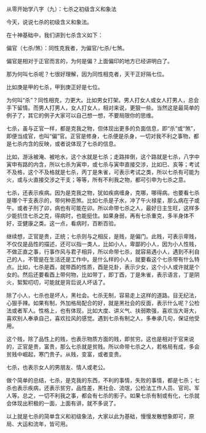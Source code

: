 从零开始学八字（九）：七杀之初级含义和象法

今天，说说七杀的初级含义和象法。

在十神基础中，我们讲到七杀含义如下：

偏官（七杀/煞）：同性克我者，为偏官/七杀/七煞。

偏官是相对于正官而言的，为何是偏？上面偏印的地方已经讲明白了。

那为何叫七杀呢？七很好理解，因为同性相克者，天干正好隔七位。

比如庚是甲的七杀，甲到庚正好是七位。

为何叫“杀”？同性相克，力更大。比如男女打架。男人打女人或女人打男人，总会手下留情。而男人打男人，女人打女人，相对来说，更狠一些。当然这是最简单的例子了，其它的例子大家可以自己想一想，不要局限你的思维。

七杀，虽与正官一样，都是克我之物，但体现出更多的负面信息，即“杀”或“煞”，即便当成官，也叫“偏”官。正官是修身，七杀便是杀身，一切对我不利之事物，都是七杀内含的反映，或者说体现了七杀的信息。

比如，游泳被淹、被呛水，这个水就是七杀；走路摔倒，这个路就是七杀，八字中寅申有路的内含，所以七杀为寅申，或七杀与寅申直接交涉，比如巳、亥等；考试不及格，这个不及格就是七杀，丙丁是朱雀，可表示考试之类，所以七杀有可能为火，或与火直接交涉之干支；等等，所有不利我之物，都可引申为七杀之意。

七杀，还表示疾病。因为是克我之物，犹如疾病缠身，克哪，哪得病。也要看七杀是哪个干支表示的，带何种恶煞。比如七杀是子水，冲了午火禄星，那么病在子或午。或者子刑了卯，病也有可能在卯。所以命带七杀之人，最好日主生旺，这样多少能抗住七杀之克，得病时，也能挺住。如果身弱，再有七杀重克，多半身体不好，亚健康之类。这一点，看病时，百断百验。

继续想，正官是贵，正统；七杀则与之相反，是贱，是偏门。此贱，可表示卑贱，不仅仅是品性的描述，还可以指一类人，比如小人，卑鄙的小人，因为小人性贱，不做正直之事，行事作风与君子相异，所以命带七杀，就容易遇小人，遇到不利自己的人，不管是在生活还是工作中。是什么样的小人，就要看这个七杀带有什么特点。比如，七杀是酉，就带酉的性质，酉是兑卦，表示少女，这个小人或许就是个女的。然后还要看酉上带何物，比如带丁，即丁酉，丁是朱雀，表示语言，丁是阴火，絮絮叨叨，可能就是背后说人坏话了。

除了小人，七杀也是坏人，黑社会。七杀无制，容易走上这样的道路。目无纪法，心狠手辣。如果有制，外加格局配合的好，就是黑社会的反面，表示什么呢？公检法或者军人。性格上，也有体现，比如大度、讲义气、扶弱欺强，喜欢当大哥大，喜欢别人奉承自己，喜欢拉风的感觉。遇到七杀有制之人，多奉承几句，保证他受用。

这个贱，除了品性上的贱，也表示物质方面的贱，即贫穷。这也是相对于官来说的，正官是贵，富贵，那么七杀就是贫贱。所以命带七杀之人，若格局有成，多会贫贱中崛起，寒门贵子。从贱，变富，或者变贵。

七杀，也表示女人的男朋友、情人或老公。

做个简单的总结，七杀，是克我的东西，不利的事情，失败的事情，都是七杀；七杀也表示疾病，还表示贫穷，品性差，黑社会、流氓，公检法工作人员、官司、军人等。总之，一切不利我之事，都会有七杀的影子。如果七杀有制或有化，七杀就会体现出积极的一面，上面有讲，就不多说了。

以上就是七杀的简单含义和初级象法，大家以此为基础，慢慢发散想象即可，原局、大运和流年，皆可用。

